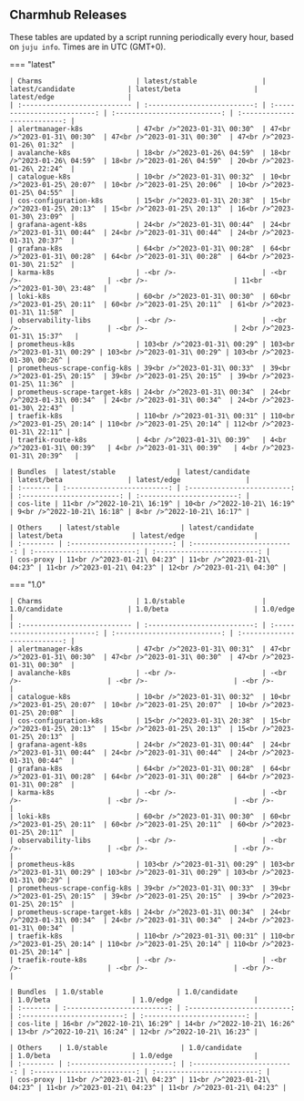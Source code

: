 ## Charmhub Releases

These tables are updated by a script running periodically every hour, based on `juju info`. Times are in UTC (GMT+0).

=== "latest"

    | Charms                       | latest/stable                | latest/candidate             | latest/beta                  | latest/edge                  |
    | :--------------------------- | :--------------------------: | :--------------------------: | :--------------------------: | :--------------------------: |
    | alertmanager-k8s             | 47<br />^2023-01-31\ 00:30^  | 47<br />^2023-01-31\ 00:30^  | 47<br />^2023-01-31\ 00:30^  | 47<br />^2023-01-26\ 01:32^  |
    | avalanche-k8s                | 18<br />^2023-01-26\ 04:59^  | 18<br />^2023-01-26\ 04:59^  | 18<br />^2023-01-26\ 04:59^  | 20<br />^2023-01-26\ 22:24^  |
    | catalogue-k8s                | 10<br />^2023-01-31\ 00:32^  | 10<br />^2023-01-25\ 20:07^  | 10<br />^2023-01-25\ 20:06^  | 10<br />^2023-01-25\ 04:55^  |
    | cos-configuration-k8s        | 15<br />^2023-01-31\ 20:38^  | 15<br />^2023-01-25\ 20:13^  | 15<br />^2023-01-25\ 20:13^  | 16<br />^2023-01-30\ 23:09^  |
    | grafana-agent-k8s            | 24<br />^2023-01-31\ 00:44^  | 24<br />^2023-01-31\ 00:44^  | 24<br />^2023-01-31\ 00:44^  | 24<br />^2023-01-31\ 20:37^  |
    | grafana-k8s                  | 64<br />^2023-01-31\ 00:28^  | 64<br />^2023-01-31\ 00:28^  | 64<br />^2023-01-31\ 00:28^  | 64<br />^2023-01-30\ 21:52^  |
    | karma-k8s                    | -<br />-                     | -<br />-                     | -<br />-                     | 11<br />^2023-01-30\ 23:48^  |
    | loki-k8s                     | 60<br />^2023-01-31\ 00:30^  | 60<br />^2023-01-25\ 20:11^  | 60<br />^2023-01-25\ 20:11^  | 61<br />^2023-01-31\ 11:58^  |
    | observability-libs           | -<br />-                     | -<br />-                     | -<br />-                     | 2<br />^2023-01-31\ 15:37^   |
    | prometheus-k8s               | 103<br />^2023-01-31\ 00:29^ | 103<br />^2023-01-31\ 00:29^ | 103<br />^2023-01-31\ 00:29^ | 103<br />^2023-01-30\ 00:26^ |
    | prometheus-scrape-config-k8s | 39<br />^2023-01-31\ 00:33^  | 39<br />^2023-01-25\ 20:15^  | 39<br />^2023-01-25\ 20:15^  | 39<br />^2023-01-25\ 11:36^  |
    | prometheus-scrape-target-k8s | 24<br />^2023-01-31\ 00:34^  | 24<br />^2023-01-31\ 00:34^  | 24<br />^2023-01-31\ 00:34^  | 24<br />^2023-01-30\ 22:43^  |
    | traefik-k8s                  | 110<br />^2023-01-31\ 00:31^ | 110<br />^2023-01-25\ 20:14^ | 110<br />^2023-01-25\ 20:14^ | 112<br />^2023-01-31\ 22:11^ |
    | traefik-route-k8s            | 4<br />^2023-01-31\ 00:39^   | 4<br />^2023-01-31\ 00:39^   | 4<br />^2023-01-31\ 00:39^   | 4<br />^2023-01-31\ 20:39^   |

    | Bundles  | latest/stable               | latest/candidate            | latest/beta                | latest/edge                |
    | :------- | :-------------------------: | :-------------------------: | :------------------------: | :------------------------: |
    | cos-lite | 11<br />^2022-10-21\ 16:19^ | 10<br />^2022-10-21\ 16:19^ | 9<br />^2022-10-21\ 16:18^ | 8<br />^2022-10-21\ 16:17^ |

    | Others    | latest/stable               | latest/candidate            | latest/beta                 | latest/edge                 |
    | :-------- | :-------------------------: | :-------------------------: | :-------------------------: | :-------------------------: |
    | cos-proxy | 11<br />^2023-01-21\ 04:23^ | 11<br />^2023-01-21\ 04:23^ | 11<br />^2023-01-21\ 04:23^ | 12<br />^2023-01-21\ 04:30^ |

=== "1.0"

    | Charms                       | 1.0/stable                   | 1.0/candidate                | 1.0/beta                     | 1.0/edge                     |
    | :--------------------------- | :--------------------------: | :--------------------------: | :--------------------------: | :--------------------------: |
    | alertmanager-k8s             | 47<br />^2023-01-31\ 00:31^  | 47<br />^2023-01-31\ 00:30^  | 47<br />^2023-01-31\ 00:30^  | 47<br />^2023-01-31\ 00:30^  |
    | avalanche-k8s                | -<br />-                     | -<br />-                     | -<br />-                     | -<br />-                     |
    | catalogue-k8s                | 10<br />^2023-01-31\ 00:32^  | 10<br />^2023-01-25\ 20:07^  | 10<br />^2023-01-25\ 20:07^  | 10<br />^2023-01-25\ 20:08^  |
    | cos-configuration-k8s        | 15<br />^2023-01-31\ 20:38^  | 15<br />^2023-01-25\ 20:13^  | 15<br />^2023-01-25\ 20:13^  | 15<br />^2023-01-25\ 20:13^  |
    | grafana-agent-k8s            | 24<br />^2023-01-31\ 00:44^  | 24<br />^2023-01-31\ 00:44^  | 24<br />^2023-01-31\ 00:44^  | 24<br />^2023-01-31\ 00:44^  |
    | grafana-k8s                  | 64<br />^2023-01-31\ 00:28^  | 64<br />^2023-01-31\ 00:28^  | 64<br />^2023-01-31\ 00:28^  | 64<br />^2023-01-31\ 00:28^  |
    | karma-k8s                    | -<br />-                     | -<br />-                     | -<br />-                     | -<br />-                     |
    | loki-k8s                     | 60<br />^2023-01-31\ 00:30^  | 60<br />^2023-01-25\ 20:11^  | 60<br />^2023-01-25\ 20:11^  | 60<br />^2023-01-25\ 20:11^  |
    | observability-libs           | -<br />-                     | -<br />-                     | -<br />-                     | -<br />-                     |
    | prometheus-k8s               | 103<br />^2023-01-31\ 00:29^ | 103<br />^2023-01-31\ 00:29^ | 103<br />^2023-01-31\ 00:29^ | 103<br />^2023-01-31\ 00:29^ |
    | prometheus-scrape-config-k8s | 39<br />^2023-01-31\ 00:33^  | 39<br />^2023-01-25\ 20:15^  | 39<br />^2023-01-25\ 20:15^  | 39<br />^2023-01-25\ 20:15^  |
    | prometheus-scrape-target-k8s | 24<br />^2023-01-31\ 00:34^  | 24<br />^2023-01-31\ 00:34^  | 24<br />^2023-01-31\ 00:34^  | 24<br />^2023-01-31\ 00:34^  |
    | traefik-k8s                  | 110<br />^2023-01-31\ 00:31^ | 110<br />^2023-01-25\ 20:14^ | 110<br />^2023-01-25\ 20:14^ | 110<br />^2023-01-25\ 20:14^ |
    | traefik-route-k8s            | -<br />-                     | -<br />-                     | -<br />-                     | -<br />-                     |

    | Bundles  | 1.0/stable                  | 1.0/candidate               | 1.0/beta                    | 1.0/edge                    |
    | :------- | :-------------------------: | :-------------------------: | :-------------------------: | :-------------------------: |
    | cos-lite | 16<br />^2022-10-21\ 16:29^ | 14<br />^2022-10-21\ 16:26^ | 13<br />^2022-10-21\ 16:24^ | 12<br />^2022-10-21\ 16:23^ |

    | Others    | 1.0/stable                  | 1.0/candidate               | 1.0/beta                    | 1.0/edge                    |
    | :-------- | :-------------------------: | :-------------------------: | :-------------------------: | :-------------------------: |
    | cos-proxy | 11<br />^2023-01-21\ 04:23^ | 11<br />^2023-01-21\ 04:23^ | 11<br />^2023-01-21\ 04:23^ | 11<br />^2023-01-21\ 04:23^ |